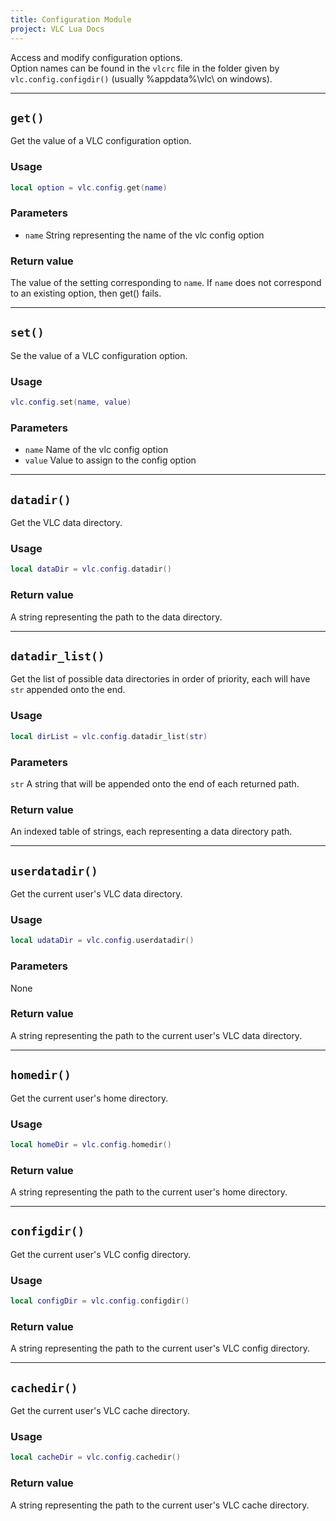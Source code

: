 ```yaml
---
title: Configuration Module
project: VLC Lua Docs
---
```

Access and modify configuration options.  
Option names can be found in the `vlcrc` file in the folder given by `vlc.config.configdir()` (usually %appdata%\vlc\ on windows).

----
## `get()`
Get the value of a VLC configuration option.

### Usage
```lua
local option = vlc.config.get(name)
```
### Parameters
- `name` String representing the name of the vlc config option

### Return value
The value of the setting corresponding to `name`. If `name` does not correspond to an existing option, then get() fails.

----
## `set()`
Se the value of a VLC configuration option.

### Usage
```lua
vlc.config.set(name, value)
```

### Parameters
- `name` Name of the vlc config option
- `value` Value to assign to the config option

----
## `datadir()`
Get the VLC data directory.

### Usage
```lua
local dataDir = vlc.config.datadir()
```

### Return value
A string representing the path to the data directory.

----
## `datadir_list()`
Get the list of possible data directories in order of priority, each will have `str` appended onto the end.

### Usage
```lua
local dirList = vlc.config.datadir_list(str)
```

### Parameters
`str` A string that will be appended onto the end of each returned path.

### Return value
An indexed table of strings, each representing a data directory path.

----
## `userdatadir()`
Get the current user's VLC data directory.

### Usage
```lua
local udataDir = vlc.config.userdatadir()
```

### Parameters
None

### Return value
A string representing the path to the current user's VLC data directory.

----
## `homedir()`
Get the current user's home directory.

### Usage
```lua
local homeDir = vlc.config.homedir()
```

### Return value
A string representing the path to the current user's home directory.

----
## `configdir()`
Get the current user's VLC config directory.

### Usage
```lua
local configDir = vlc.config.configdir()
```

### Return value
A string representing the path to the current user's VLC config directory.

----
## `cachedir()`
Get the current user's VLC cache directory.

### Usage
```lua
local cacheDir = vlc.config.cachedir()
```

### Return value
A string representing the path to the current user's VLC cache directory.
